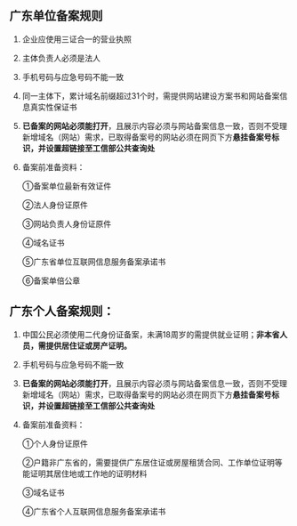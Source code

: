 ## 广东单位备案规则

1. 企业应使用三证合一的营业执照

2. 主体负责人必须是法人

3. 手机号码与应急号码不能一致

4. 同一主体下，累计域名前缀超过31个时，需提供网站建设方案书和网站备案信息真实性保证书

5. **已备案的网站必须能打开**，且展示内容必须与网站备案信息一致，否则不受理新增域名（网站）需求，已取得备案号的网站必须在网页下方**悬挂备案号标识，并设置超链接至工信部公共查询处**

7. 备案前准备资料：

   ①备案单位最新有效证件
   
   ②法人身份证原件

   ③网站负责人身份证原件
   
   ④域名证书

   ⑤广东省单位互联网信息服务备案承诺书
   
   ⑥备案单倍公章
   

## 广东个人备案规则：

1. 中国公民必须使用二代身份证备案，未满18周岁的需提供就业证明；**非本省人员，需提供居住证或房产证明。**

2. 手机号码与应急号码不能一致

3. **已备案的网站必须能打开**，且展示内容必须与网站备案信息一致，否则不受理新增域名（网站）需求，已取得备案号的网站必须在网页下方**悬挂备案号标识，并设置超链接至工信部公共查询处**

4. 备案前准备资料：

   ①个人身份证原件

   ②户籍非广东省的，需要提供广东居住证或房屋租赁合同、工作单位证明等能证明其居住地或工作地的证明材料
   
   ③域名证书
   
   ④广东省个人互联网信息服务备案承诺书
